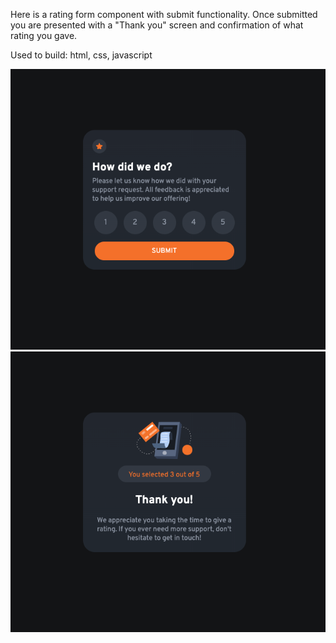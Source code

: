Here is a rating form component with submit functionality. Once submitted you are
presented with a "Thank you" screen and confirmation of what rating you gave.

Used to build: html, css, javascript

![Alt text](completed-desktop.png)
![Alt text](completed-submitted.png)
